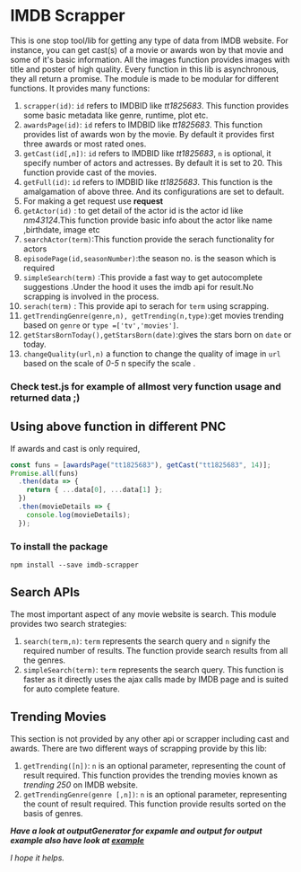 # IMDB Scrapper

This is one stop tool/lib for getting any type of data from IMDB website. For instance, you can get cast(s) of a movie or awards won by that movie and some of it's basic information. All the images function provides images with title and poster of high quality.
Every function in this lib is asynchronous, they all return a promise. The module is made to be modular for different functions. It provides many functions:

1.  `scrapper(id)`: `id` refers to IMDBID like _tt1825683_. This function provides some basic metadata like genre, runtime, plot etc.
2.  `awardsPage(id)`: `id` refers to IMDBID like _tt1825683_. This function provides list of awards won by the movie. By default it provides first three awards or most rated ones.
3.  `getCast(id[,n])`: `id` refers to IMDBID like _tt1825683_, `n` is optional, it specify number of actors and actresses. By default it is set to 20. This function provide cast of the movies.
4.  `getFull(id)`: `id` refers to IMDBID like _tt1825683_. This function is the amalgamation of above three. And its configurations are set to default.
5.  For making a get request use **request**
6.  `getActor(id)` : to get detail of the actor id is the actor id like _nm43124_.This function provide basic info about the actor like name ,birthdate, image etc
7.  `searchActor(term)`:This function provide the serach functionality for actors
8.  `episodePage(id,seasonNumber)`:the season no. is the season which is required
9.  `simpleSearch(term)` :This provide a fast way to get autocomplete suggestions .Under the hood it uses the imdb api for result.No scrapping is involved in the process.
10. `serach(term)` : This provide api to serach for `term` using scrapping.
11. `getTrendingGenre(genre,n), getTrending(n,type)`:get movies trending based on `genre` or `type =['tv','movies']`.
12. `getStarsBornToday(),getStarsBorn(date)`:gives the stars born on `date` or today.
13. `changeQuality(url,n)` a function to change the quality of image in `url` based on the scale of _0-5_ n specify the scale .

### Check test.js for example of allmost very function usage and returned data ;)

## Using above function in different PNC

If awards and cast is only required,

```javascript
const funs = [awardsPage("tt1825683"), getCast("tt1825683", 14)];
Promise.all(funs)
  .then(data => {
    return { ...data[0], ...data[1] };
  })
  .then(movieDetails => {
    console.log(movieDetails);
  });
```

### To install the package

```
npm install --save imdb-scrapper
```

## Search APIs

The most important aspect of any movie website is search. This module provides two search strategies:

1.  `search(term,n)`: `term` represents the search query and `n` signify the required number of results. The
    function provide search results from all the genres.
2.  `simpleSearch(term)`: `term` represents the search query. This function is faster as it directly uses
    the ajax calls made by IMDB page and is suited for auto complete feature.

## Trending Movies

This section is not provided by any other api or scrapper including cast and awards.
There are two different ways of scrapping provide by this lib:

1.  `getTrending([n])`: `n` is an optional parameter, representing the count of result required. This function provides
    the trending movies known as _trending 250_ on IMDB website.
2.  `getTrendingGenre(genre [,n])`: `n` is an optional parameter, representing the count of result required. This function provide results sorted on the basis of genres.

**_Have a look at outputGenerator for expamle and output for output example also have look at [example](https://github.com/hack-throne/imdb-scrapper/blob/master/EXAMPLE.md)_**

_I hope it helps._
